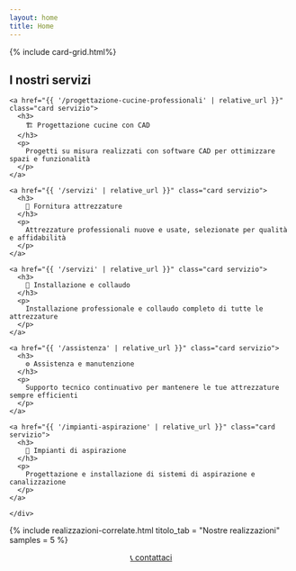 ```yaml
---
layout: home
title: Home
---
```


<section class="banner-section section-gray">
  {% include card-grid.html%}
</section>

<section class="banner-section section-blue">
  <h2>I nostri servizi</h2>

  <div class="card-grid">

    <a href="{{ '/progettazione-cucine-professionali' | relative_url }}" class="card servizio">
      <h3>
        🏗️ Progettazione cucine con CAD
      </h3>
      <p>
        Progetti su misura realizzati con software CAD per ottimizzare spazi e funzionalità
      </p>
    </a>

    <a href="{{ '/servizi' | relative_url }}" class="card servizio">
      <h3>
        🛒 Fornitura attrezzature
      </h3>
      <p>
        Attrezzature professionali nuove e usate, selezionate per qualità e affidabilità
      </p>
    </a>

    <a href="{{ '/servizi' | relative_url }}" class="card servizio">
      <h3>
        🔧 Installazione e collaudo
      </h3>
      <p>
        Installazione professionale e collaudo completo di tutte le attrezzature
      </p>
    </a>

    <a href="{{ '/assistenza' | relative_url }}" class="card servizio">
      <h3>
        ⚙️ Assistenza e manutenzione
      </h3>
      <p>
        Supporto tecnico continuativo per mantenere le tue attrezzature sempre efficienti
      </p>
    </a>

    <a href="{{ '/impianti-aspirazione' | relative_url }}" class="card servizio">
      <h3>
        💨 Impianti di aspirazione
      </h3>
      <p>
        Progettazione e installazione di sistemi di aspirazione e canalizzazione
      </p>
    </a>

    </div>
</section>

{% include realizzazioni-correlate.html
    titolo_tab = "Nostre realizzazioni"
    samples = 5
 %}

<section class="banner-section section-gray">
  <div style="text-align: center;">
    <a href="contatti" class="btn-primary">
      📞 contattaci
    </a>
  </div>
</section>
